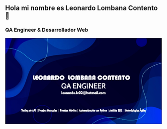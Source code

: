
## Hola mi nombre es Leonardo Lombana Contento 👋
### QA Engineer & Desarrollador Web
<div align="center">
<img src="./fondoEncabezado.jpg">
</div>

<!--
**LeonardoLombana/LeonardoLombana** is a ✨ _special_ ✨ repository because its `README.md` (this file) appears on your GitHub profile.

Here are some ideas to get you started:

- 🔭 I’m currently working on ...
- 🌱 I’m currently learning ...
- 👯 I’m looking to collaborate on ...
- 🤔 I’m looking for help with ...
- 💬 Ask me about ...
- 📫 How to reach me: ...
- 😄 Pronouns: ...
- ⚡ Fun fact: ...
-->
